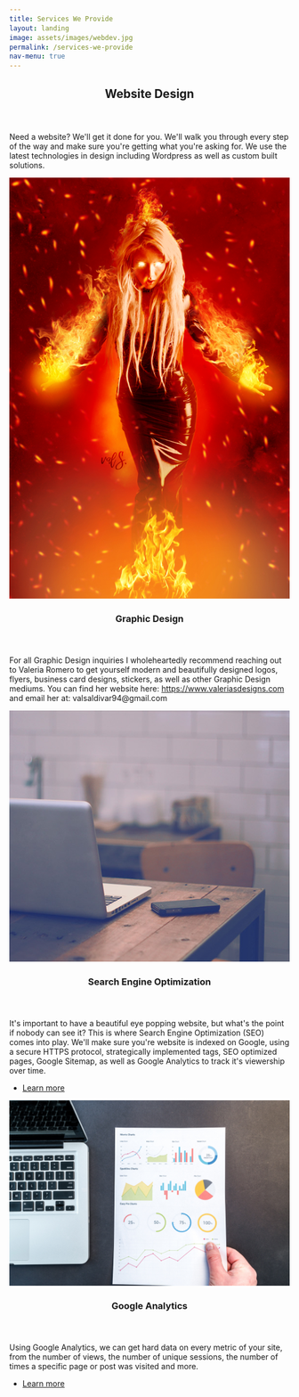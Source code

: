 ```yaml
---
title: Services We Provide
layout: landing
image: assets/images/webdev.jpg
permalink: /services-we-provide
nav-menu: true
---
```


<!-- Main -->
<div id="main">

<!-- One -->
<section id="one">
	<div class="inner">
		<header class="major">
			<h2>Website Design</h2>
		</header>
		<p>Need a website? We'll get it done for you. We'll walk you through every step of the way and make sure you're getting what you're asking for. We use the latest technologies in design including Wordpress as well as custom built solutions.</p>
	</div>
</section>

<!-- Two -->
<section id="two" class="spotlights">
	<section>
		<a href="generic.html" class="image">
			<img src="assets/images/fantasy-fiery.jpg" alt="" data-position="center center" />
		</a>
		<div class="content">
			<div class="inner">
				<header class="major">
					<h3>Graphic Design</h3>
				</header>
				<p>For all Graphic Design inquiries I wholeheartedly recommend reaching out to Valeria Romero to get yourself modern and beautifully designed logos, flyers, business card designs, stickers, as well as other Graphic Design mediums. You can find her website here: <a href="https://www.valeriasdesigns.com">https://www.valeriasdesigns.com</a> and email her at: valsaldivar94@gmail.com</p>
			</div>
		</div>
	</section>
	<section>
		<a href="generic.html" class="image">
			<img src="assets/images/pic09.jpg" alt="" data-position="top center" />
		</a>
		<div class="content">
			<div class="inner">
				<header class="major">
					<h3>Search Engine Optimization</h3>
				</header>
				<p>It's important to have a beautiful eye popping website, but what's the point if nobody can see it? This is where Search Engine Optimization (SEO) comes into play. We'll make sure you're website is indexed on Google, using a secure HTTPS protocol, strategically implemented tags, SEO optimized pages, Google Sitemap, as well as Google Analytics to track it's viewership over time.</p>
				<ul class="actions">
					<li><a href="elements.html" class="button">Learn more</a></li>
				</ul>
			</div>
		</div>
	</section>
	<section>
		<a href="generic.html" class="image">
			<img src="assets/images/analytics.jpg" alt="" data-position="25% 25%" />
		</a>
		<div class="content">
			<div class="inner">
				<header class="major">
					<h3>Google Analytics</h3>
				</header>
				<p>Using Google Analytics, we can get hard data on every metric of your site, from the number of views, the number of unique sessions, the number of times a specific page or post was visited and more.</p>
				<ul class="actions">
					<li><a href="elements.html" class="button">Learn more</a></li>
				</ul>
			</div>
		</div>
	</section>
</section>

<!-- Three -->
<!-- <section id="three">
	<div class="inner">
		<header class="major">
			<h2>Video Editing</h2>
		</header>
		<p>Using Adobe Premiere Pro and Adobe After Effects we can create clean, professional videos for your marketing needs.</p>
		<ul class="actions">
			<li><a href="generic.html" class="button next">Get Started</a></li>
		</ul>
	</div>
</section> -->

</div>
